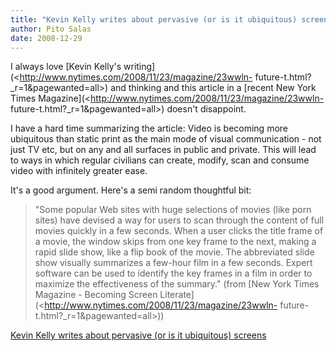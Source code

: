 ```yaml
---
title: "Kevin Kelly writes about pervasive (or is it ubiquitous) screens"
author: Pito Salas
date: 2008-12-29
---
```




I always love [Kevin Kelly's
writing](<http://www.nytimes.com/2008/11/23/magazine/23wwln-
future-t.html?_r=1&pagewanted=all>) and thinking and this article in a [recent
New York Times Magazine](<http://www.nytimes.com/2008/11/23/magazine/23wwln-
future-t.html?_r=1&pagewanted=all>) doesn't disappoint.

I have a hard time summarizing the article: Video is becoming more ubiquitous
than static print as the main mode of visual communication - not just TV etc,
but on any and all surfaces in public and private. This will lead to ways in
which regular civilians can create, modify, scan and consume video with
infinitely greater ease.

It's a good argument. Here's a semi random thoughtful bit:

> "Some popular Web sites with huge selections of movies (like porn sites)
> have devised a way for users to scan through the content of full movies
> quickly in a few seconds. When a user clicks the title frame of a movie, the
> window skips from one key frame to the next, making a rapid slide show, like
> a flip book of the movie. The abbreviated slide show visually summarizes a
> few-hour film in a few seconds. Expert software can be used to identify the
> key frames in a film in order to maximize the effectiveness of the summary."
> (from [New York Times Magazine - Becoming Screen
> Literate](<http://www.nytimes.com/2008/11/23/magazine/23wwln-
> future-t.html?_r=1&pagewanted=all>))


[Kevin Kelly writes about pervasive (or is it ubiquitous) screens](None)
